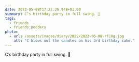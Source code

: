 ```yaml
---
date: 2022-05-08T17:22:26.948+01:00
summary: C’s birthday party in full swing. 🎂
tags:
  - friends
  - friends:podders
photo:
  - url: /assets/images/diary/2022/2022-05-08-rfi8g.jpg
    alt: "C blows out the candles on his 3rd birthday cake."
---
```

C’s birthday party in full swing. 🎂 
